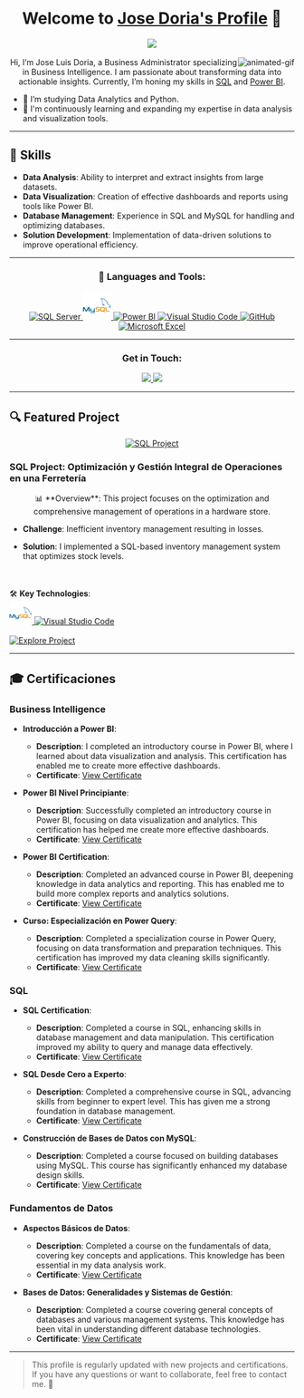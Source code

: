 <p align="center">
<h1 align="center">Welcome to <a href="https://github.com/Josedoria93">Jose Doria's Profile</a> 👋</h1>
<p align="center">
<a href="https://github.com/DenverCoder1/readme-typing-svg">
<img src="https://readme-typing-svg.herokuapp.com?font=IBM+Plex+Sans&color=F72EE2&size=25&lines=Welcome+to+my+GitHub+Profile!;Business+Administrator+specialized+in+Business+Intelligence;Currently+learning+SQL+and+Power+BI" />
</a>
</p>
</p>

<p align="center">
<img align="right" src="https://media.giphy.com/media/M9gbBd9nbDrOTu1Mqx/giphy.gif" alt="animated-gif">
</p>

<p align="center">
Hi, I’m Jose Luis Doria, a Business Administrator specializing in Business Intelligence. I am passionate about transforming data into actionable insights. Currently, I’m honing my skills in <a href="https://www.microsoft.com/en-us/sql-server" target="_blank">SQL</a> and <a href="https://powerbi.microsoft.com/" target="_blank">Power BI</a>.
</p>

<ul>
<li>🎒 I’m studying Data Analytics and Python.</li>
<li>🌱 I'm continuously learning and expanding my expertise in data analysis and visualization tools.</li>
</ul>

<hr>

## 💪 Skills
- **Data Analysis**: Ability to interpret and extract insights from large datasets.
- **Data Visualization**: Creation of effective dashboards and reports using tools like Power BI.
- **Database Management**: Experience in SQL and MySQL for handling and optimizing databases.
- **Solution Development**: Implementation of data-driven solutions to improve operational efficiency.

<hr>

<h3 align="center"><strong>🤖 Languages and Tools:</strong></h3>
<p align="center">
<a href="https://www.microsoft.com/en-us/sql-server" target="_blank">
<img src="https://www.svgrepo.com/show/303229/microsoft-sql-server-logo.svg" alt="SQL Server" width="50" height="50"/>
</a>
<a href="https://www.mysql.com/" target="_blank">
<img src="https://raw.githubusercontent.com/devicons/devicon/master/icons/mysql/mysql-original-wordmark.svg" alt="MySQL" width="50" height="50"/>
</a>
<a href="https://powerbi.microsoft.com/en-us/" target="_blank">
<img src="https://d11wkw82a69pyn.cloudfront.net/wm-reply/siteassets/images/power%20bi.png" alt="Power BI" width="43" height="40"/>
</a>
<a href="https://code.visualstudio.com/" target="_blank">
<img src="https://img.icons8.com/color/48/000000/visual-studio-code-2019.png" alt="Visual Studio Code" width="30" height="30"/>
</a>
<a href="https://github.com/" target="_blank">
<img src="https://img.shields.io/badge/GitHub-181717?style=for-the-badge&logo=github&logoColor=white" alt="GitHub" width="60" height="40"/>
</a>
<a href="https://www.microsoft.com/en-us/microsoft-365/excel" target="_blank">
<img src="https://img.shields.io/badge/Microsoft_Excel-217346?style=for-the-badge&logo=microsoft-excel&logoColor=white" alt="Microsoft Excel"/>
</a>
</p>

<hr>

<h3 align="center"><strong>Get in Touch:</strong></h3>
<p align="center">
<a href="https://www.linkedin.com/in/josedoriap/" target="_blank">
<img src="https://img.shields.io/badge/linkedin-%230077B5.svg?&style=for-the-badge&logo=linkedin&logoColor=white" height=35>
</a>
<a href="mailto:joseluisdoria7@gmail.com">
<img src="https://img.shields.io/badge/Gmail-333333?style=for-the-badge&logo=gmail&logoColor=red" height=35>
</a>
</p>

<hr>

## 🔍 <strong>Featured Project</strong>
<p align="center">
<a href="https://github.com/Josedoria93/sql_project" target="_blank">
<img src="https://img.shields.io/badge/SQL_Project-007ACC?style=for-the-badge&logo=github&logoColor=white" alt="SQL Project"/>
</a>
</p>

### SQL Project: Optimización y Gestión Integral de Operaciones en una Ferretería
<p align="center">
📊 **Overview**: This project focuses on the optimization and comprehensive management of operations in a hardware store. 
  
- **Challenge**: Inefficient inventory management resulting in losses.
  
- **Solution**: I implemented a SQL-based inventory management system that optimizes stock levels.

<br><br>
🛠️ **Key Technologies**:
<br>
<a href="https://www.mysql.com/" target="_blank">
<img src="https://raw.githubusercontent.com/devicons/devicon/master/icons/mysql/mysql-original-wordmark.svg" alt="MySQL" width="40" height="40"/>
</a>
<a href="https://code.visualstudio.com/" target="_blank">
<img src="https://img.icons8.com/color/48/000000/visual-studio-code-2019.png" alt="Visual Studio Code" width="40" height="40"/>
</a>
<br><br>
<a href="https://github.com/Josedoria93/sql_project" target="_blank">
<img src="https://img.shields.io/badge/Explore%20Project-Click%20Here-brightgreen?style=flat&logo=github" alt="Explore Project"/>
</a>
</p>

<hr>

## 🎓 <strong>Certificaciones</strong>

### Business Intelligence

- **Introducción a Power BI**:
  - **Description**: I completed an introductory course in Power BI, where I learned about data visualization and analysis. This certification has enabled me to create more effective dashboards.
  - **Certificate**: [View Certificate](https://postimg.cc/ZBtFdTTj)

- **Power BI Nivel Principiante**: 
  - **Description**: Successfully completed an introductory course in Power BI, focusing on data visualization and analytics. This certification has helped me create more effective dashboards.
  - **Certificate**: [View Certificate](https://app.kajabi.com/certificates/c5c14003)
  
- **Power BI Certification**: 
  - **Description**: Completed an advanced course in Power BI, deepening knowledge in data analytics and reporting. This has enabled me to build more complex reports and analytics solutions.
  - **Certificate**: [View Certificate](https://www.coderhouse.com/co/certificados/66e1e67b30a56410b56854d7?lang=es)
 
- **Curso: Especialización en Power Query**: 
  - **Description**: Completed a specialization course in Power Query, focusing on data transformation and preparation techniques. This certification has improved my data cleaning skills significantly.
  - **Certificate**: [View Certificate](https://app.kajabi.com/certificates/7402fc26)

### SQL
- **SQL Certification**: 
  - **Description**: Completed a course in SQL, enhancing skills in database management and data manipulation. This certification improved my ability to query and manage data effectively.
  - **Certificate**: [View Certificate](https://www.coderhouse.com/co/certificados/66cf1e7a202ee828ef4ebae8?lang=es)

- **SQL Desde Cero a Experto**: 
  - **Description**: Completed a comprehensive course in SQL, advancing skills from beginner to expert level. This has given me a strong foundation in database management.
  - **Certificate**: [View Certificate](https://postimg.cc/N9Kg9rv7)
 
- **Construcción de Bases de Datos con MySQL**: 
  - **Description**: Completed a course focused on building databases using MySQL. This course has significantly enhanced my database design skills.
  - **Certificate**: [View Certificate](https://postimg.cc/QVBZgy5S)

### Fundamentos de Datos
- **Aspectos Básicos de Datos**: 
  - **Description**: Completed a course on the fundamentals of data, covering key concepts and applications. This knowledge has been essential in my data analysis work.
  - **Certificate**: [View Certificate](https://www.coursera.org/account/accomplishments/verify/5GGZEF6HEMN0?utm_source=link&utm_medium=certificate&utm_content=cert_image&utm_campaign=sharing_cta&utm_product=course)

- **Bases de Datos: Generalidades y Sistemas de Gestión**: 
  - **Description**: Completed a course covering general concepts of databases and various management systems. This knowledge has been vital in understanding different database technologies.
  - **Certificate**: [View Certificate](https://postimg.cc/RWS90LJn)


---

> This profile is regularly updated with new projects and certifications. If you have any questions or want to collaborate, feel free to contact me. 🚀



